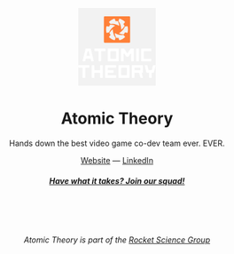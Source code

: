 <p align="center">
<img src="https://github.com/atomictheorygg/.github/blob/main/profile/logo.png" height="140">
</p>

<h1 align="center">
Atomic Theory
</h1>
<p align="center">
Hands down the best video game co-dev team ever. EVER.
</p>

<div align="center">
  <a href="https://www.atomictheory.gg">Website</a> —
  <a href="https://www.linkedin.com/company/atomictheorygg">LinkedIn</a>
</div>
<h4 align="center"><a href="https://www.rocketscience.gg/careers"><i>Have what it takes? Join our squad!</i></a></h4>
<br />
<br />
<br />
<h6 align="center"> Atomic Theory is part of the <a href="https://www.rocketscience.gg"><i>Rocket Science Group</i></a></h6>
